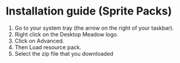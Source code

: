# Installation guide (Sprite Packs)
1. Go to your system tray (the arrow on the right of your taskbar). 
2. Right click on the Desktop Meadow logo.
3. Click on Advanced.
4. Then Load resource pack.
5. Select the zip file that you downloaded
